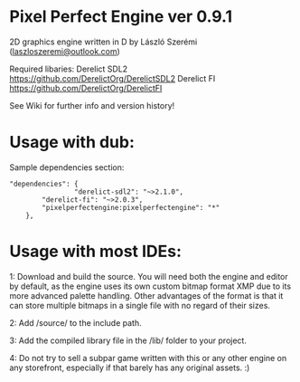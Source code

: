 # Pixel Perfect Engine ver 0.9.1
2D graphics engine written in D by László Szerémi (laszloszeremi@outlook.com)

Required libaries:
Derelict SDL2		https://github.com/DerelictOrg/DerelictSDL2
Derelict FI     https://github.com/DerelictOrg/DerelictFI

See Wiki for further info and version history!


# Usage with dub:
Sample dependencies section:
```
"dependencies": {
                "derelict-sdl2": "~>2.1.0",
		"derelict-fi": "~>2.0.3",
		"pixelperfectengine:pixelperfectengine": "*"
	},
```

# Usage with most IDEs:
1: Download and build the source. You will need both the engine and editor by default, as the engine uses its own custom bitmap format XMP due to its more advanced palette handling. Other advantages of the format is that it can store multiple bitmaps in a single file with no regard of their sizes.

2: Add /source/ to the include path.

3: Add the compiled library file in the /lib/ folder to your project.

4: Do not try to sell a subpar game written with this or any other engine on any storefront, especially if that barely has any original assets. :) 
